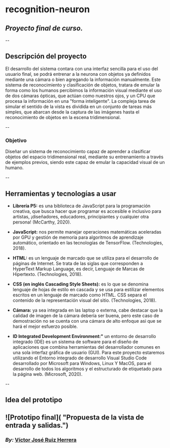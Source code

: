 # recognition-neuron
## *Proyecto final de curso.*

--
## Descripción del proyecto
El desarrollo del sistema contara con una interfaz sencilla para el uso del usuario final, se podrá entrenar a la neurona con objetos ya definidos mediante una cámara o bien agregando la información manualmente. Este sistema de reconocimiento y clasificación de objetos, tratara de emular la forma como los humanos percibimos la información visual mediante el uso de dos cámaras ópticas, que actúan como nuestros ojos, y un CPU que procesa la información en una "forma inteligente". La compleja tarea de simular el sentido de la vista es dividida en un conjunto de tareas más simples, que abarcan desde la captura de las imágenes hasta el reconocimiento de objetos en la escena tridimensional.

--
### Objetivo
Diseñar un sistema de reconocimiento capaz de aprender a clasificar 
objetos del espacio tridimensional real, mediante su entrenamiento a 
través de ejemplos previos, siendo este capaz de emular la capacidad 
visual de un humano.

--
## Herramientas y tecnologías a usar
* **Librería P5:** es una biblioteca de JavaScript para la programación creativa, que busca hacer que programar es accesible e inclusivo para artistas, ¡diseñadores, educadores, principiantes y cualquier otra persona! (McCarthy, 2020).
 
* **JavaScript:** nos permite manejar operaciones matemáticas aceleradas por GPU y gestión de memoria para algoritmos de aprendizaje automático, orientado en las tecnologías de TensorFlow. (Technologies, 2018).

* **HTML:** es un lenguaje de marcado que se utiliza para el desarrollo de páginas de Internet. Se trata de las siglas que corresponden a HyperText Markup Language, es decir, Lenguaje de Marcas de Hipertexto. (Technologies, 2018).

* **CSS (en inglés Cascading Style Sheets):** es lo que se denomina lenguaje de hojas de estilo en cascada y se usa para estilizar elementos escritos en un lenguaje de marcado como HTML. CSS separa el contenido de la representación visual del sitio. (Technologies, 2018).

* **Cámara:** ya sea integrada en las laptop o externa, cabe destacar que la calidad de imagen de la cámara debería ser buena, pero este caso de demostración no se cuenta con una cámara de alto enfoque asi que se hará el mejor esfuerzo posible.

* **ID Integrated Development Environment:"** un entorno de desarrollo integrado (IDE) es un sistema de software para el diseño de aplicaciones que combina herramientas del desarrollador comunes en una sola interfaz gráfica de usuario (GUI). Para este proyecto estaremos utilizando el Entorno integrado de desarrollo Visual Studio Code desarrollado por Microsoft para Windows, Linux Y MacOS, para el desarrollo de todos los algoritmos y el estructurado de etiquetado para la página web. (Microsoft, 2020).

--
## Idea del prototipo
![Prototipo final]( "Propuesta de la vista de entrada y salidas.")
--
### *By:* **[Víctor José Ruiz Herrera](https://github.com/Corvier "ir al perfil de Github")**
